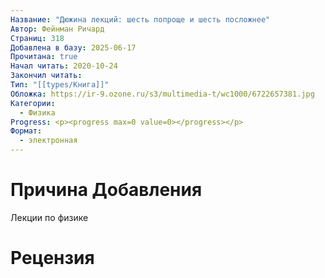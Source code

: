 ```yaml
---
Название: "Дюжина лекций: шесть попроще и шесть посложнее"
Автор: Фейнман Ричард
Страниц: 318
Добавлена в базу: 2025-06-17
Прочитана: true
Начал читать: 2020-10-24
Закончил читать: 
Тип: "[[types/Книга]]"
Обложка: https://ir-9.ozone.ru/s3/multimedia-t/wc1000/6722657381.jpg
Категории:
  - Физика
Progress: <p><progress max=0 value=0></progress></p>
Формат:
  - электронная
---
```

# Причина Добавления

Лекции по физике
# Рецензия
